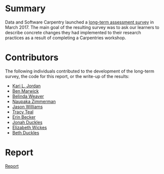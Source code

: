 # Summary
Data and Software Carpentry launched a [long-term assessment survey](https://github.com/carpentries/assessment/blob/master/long-term-survey/ARCHIVEDsurvey.pdf) in March 2017. The main goal of the resulting survey was to ask our learners to describe concrete changes they had implemented to their research practices as a result of completing a Carpentries workshop. 

# Contributors
The following individuals contributed to the development of the long-term survey, the code for this report, or the write-up of the results: 
+ [Kari L. Jordan](https://github.com/kariljordan) 
+ [Ben Marwick](https://github.com/benmarwick) 
+ [Belinda Weaver](https://github.com/weaverbel) 
+ [Naupaka Zimmerman]() 
+ [Jason Williams](https://github.com/JasonJWilliamsNY) 
+ [Tracy Teal](https://github.com/tracykteal) 
+ [Erin Becker](https://github.com/ErinBecker) 
+ [Jonah Duckles](https://github.com/jduckles)   
+ [Elizabeth Wickes](https://github.com/elliewix)  
+ [Beth Duckles](https://github.com/bduckles)

# Report
[Report](https://carpentries.github.io/assessment/long-term-survey/2017-October/longtermreport_October2017.html) 
